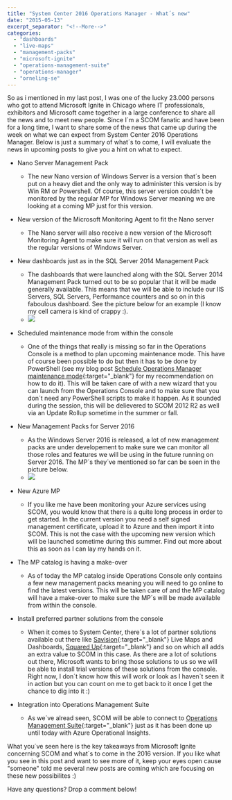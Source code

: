 ```yaml
---
title: "System Center 2016 Operations Manager - What´s new"
date: "2015-05-13"
excerpt_separator: "<!--More-->"
categories: 
  - "dashboards"
  - "live-maps"
  - "management-packs"
  - "microsoft-ignite"
  - "operations-management-suite"
  - "operations-manager"
  - "orneling-se"
---
```


So as i mentioned in my last post, I was one of the lucky 23.000 persons who got to attend Microsoft Ignite in Chicago where IT professionals, exhibitors and Microsoft came together in a large conference to share all the news and to meet new people. Since I´m a SCOM fanatic and have been for a long time, I want to share some of the news that came up during the week on what we can expect from System Center 2016 Operations Manager. Below is just a summary of what´s to come, I will evaluate the news in upcoming posts to give you a hint on what to expect.
<!--More-->
- Nano Server Management Pack
    - The new Nano version of Windows Server is a version that´s been put on a heavy diet and the only way to administer this version is by Win RM or Powershell. Of course, this server version couldn´t be monitored by the regular MP for Windows Server meaning we are looking at a coming MP just for this version.
- New version of the Microsoft Monitoring Agent to fit the Nano server
    - The Nano server will also receive a new version of the Microsoft Monitoring Agent to make sure it will run on that version as well as the regular versions of Windows Server.

- New dashboards just as in the SQL Server 2014 Management Pack
    - The dashboards that were launched along with the SQL Server 2014 Management Pack turned out to be so popular that it will be made generally available. This means that we will be able to include our IIS Servers, SQL Servers, Performance counters and so on in this faboulous dashboard. See the picture below for an example (I know my cell camera is kind of crappy :).
    - ![](https://blog.orneling.se/assets/images/2015/05/IMG_20150508_130859.jpg)
- Scheduled maintenance mode from within the console
    - One of the things that really is missing so far in the Operations Console is a method to plan upcoming maintenance mode. This have of course been possible to do but then it has to be done by PowerShell (see my blog post [Schedule Operations Manager maintenance mode](http://blog.orneling.se/2014/01/schedule-operations-manager-maintenance-mode/){:target="_blank"} for my recommendation on how to do it). This will be taken care of with a new wizard that you can launch from the Operations Console and to make sure that you don´t need any PowerShell scripts to make it happen. As it sounded during the session, this will be delievered to SCOM 2012 R2 as well via an Update Rollup sometime in the summer or fall.
- New Management Packs for Server 2016
    - As the Windows Server 2016 is released, a lot of new management packs are under developement to make sure we can monitor all those roles and features we will be using in the future running on Server 2016. The MP´s they´ve mentioned so far can be seen in the picture below.
    - ![](https://blog.orneling.se/assets/images/2015/05/IMG_20150508_124853.jpg)
- New Azure MP
    - If you like me have been monitoring your Azure services using SCOM, you would know that there is a quite long process in order to get started. In the current version you need a self signed management certificate, upload it to Azure and then import it into SCOM. This is not the case with the upcoming new version which will be launched sometime during this summer. Find out more about this as soon as I can lay my hands on it.
- The MP catalog is having a make-over
    - As of today the MP catalog inside Operations Console only contains a few new management packs meaning you will need to go online to find the latest versions. This will be taken care of and the MP catalog will have a make-over to make sure the MP´s will be made available from within the console.
- Install preferred partner solutions from the console
    - When it comes to System Center, there´s a lot of partner solutions available out there like [Savision](http://www.savision.com){:target="_blank"} Live Maps and Dashboards, [Squared Up](http://www.squaredup.com){:target="_blank"} and so on which all adds an extra value to SCOM in this case. As there are a lot of solutions out there, Microsoft wants to bring those solutions to us so we will be able to install trial versions of these solutions from the console. Right now, I don´t know how this will work or look as I haven´t seen it in action but you can count on me to get back to it once I get the chance to dig into it :)
- Integration into Operations Management Suite
    - As we´ve alread seen, SCOM will be able to connect to [Operations Management Suite](http://www.Microsoft.com/OMS){:target="_blank"} just as it has been done up until today with Azure Operational Insights.

What you´ve seen here is the key takeaways from Microsoft Ignite concerning SCOM and what´s to come in the 2016 version. If you like what you see in this post and want to see more of it, keep your eyes open cause "someone" told me several new posts are coming which are focusing on these new possibilites :)

Have any questions? Drop a comment below!
